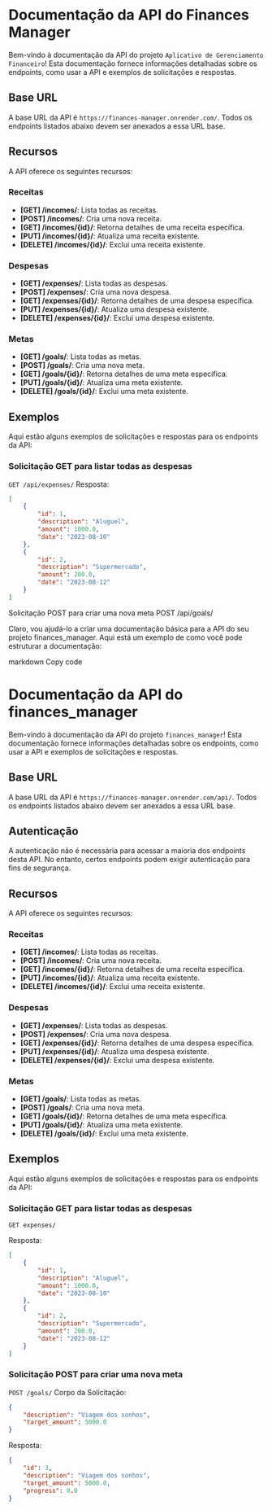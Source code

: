 # Documentação da API do Finances Manager

Bem-vindo à documentação da API do projeto `Aplicativo de Gerenciamento Financeiro`! Esta documentação fornece informações detalhadas sobre os endpoints, como usar a API e exemplos de solicitações e respostas.

## Base URL

A base URL da API é `https://finances-manager.onrender.com/`. Todos os endpoints listados abaixo devem ser anexados a essa URL base.

## Recursos

A API oferece os seguintes recursos:

### Receitas

- **[GET] /incomes/**: Lista todas as receitas.
- **[POST] /incomes/**: Cria uma nova receita.
- **[GET] /incomes/{id}/**: Retorna detalhes de uma receita específica.
- **[PUT] /incomes/{id}/**: Atualiza uma receita existente.
- **[DELETE] /incomes/{id}/**: Exclui uma receita existente.

### Despesas

- **[GET] /expenses/**: Lista todas as despesas.
- **[POST] /expenses/**: Cria uma nova despesa.
- **[GET] /expenses/{id}/**: Retorna detalhes de uma despesa específica.
- **[PUT] /expenses/{id}/**: Atualiza uma despesa existente.
- **[DELETE] /expenses/{id}/**: Exclui uma despesa existente.

### Metas

- **[GET] /goals/**: Lista todas as metas.
- **[POST] /goals/**: Cria uma nova meta.
- **[GET] /goals/{id}/**: Retorna detalhes de uma meta específica.
- **[PUT] /goals/{id}/**: Atualiza uma meta existente.
- **[DELETE] /goals/{id}/**: Exclui uma meta existente.

## Exemplos

Aqui estão alguns exemplos de solicitações e respostas para os endpoints da API:

### Solicitação GET para listar todas as despesas

```GET /api/expenses/```
Resposta:

```json
[
    {
        "id": 1,
        "description": "Aluguel",
        "amount": 1000.0,
        "date": "2023-08-10"
    },
    {
        "id": 2,
        "description": "Supermercado",
        "amount": 200.0,
        "date": "2023-08-12"
    }
]
```

Solicitação POST para criar uma nova meta
POST /api/goals/


Claro, vou ajudá-lo a criar uma documentação básica para a API do seu projeto finances_manager. Aqui está um exemplo de como você pode estruturar a documentação:

markdown
Copy code
# Documentação da API do finances_manager

Bem-vindo à documentação da API do projeto `finances_manager`! Esta documentação fornece informações detalhadas sobre os endpoints, como usar a API e exemplos de solicitações e respostas.

## Base URL

A base URL da API é `https://finances-manager.onrender.com/api/`. Todos os endpoints listados abaixo devem ser anexados a essa URL base.

## Autenticação

A autenticação não é necessária para acessar a maioria dos endpoints desta API. No entanto, certos endpoints podem exigir autenticação para fins de segurança.

## Recursos

A API oferece os seguintes recursos:

### Receitas

- **[GET] /incomes/**: Lista todas as receitas.
- **[POST] /incomes/**: Cria uma nova receita.
- **[GET] /incomes/{id}/**: Retorna detalhes de uma receita específica.
- **[PUT] /incomes/{id}/**: Atualiza uma receita existente.
- **[DELETE] /incomes/{id}/**: Exclui uma receita existente.

### Despesas

- **[GET] /expenses/**: Lista todas as despesas.
- **[POST] /expenses/**: Cria uma nova despesa.
- **[GET] /expenses/{id}/**: Retorna detalhes de uma despesa específica.
- **[PUT] /expenses/{id}/**: Atualiza uma despesa existente.
- **[DELETE] /expenses/{id}/**: Exclui uma despesa existente.

### Metas

- **[GET] /goals/**: Lista todas as metas.
- **[POST] /goals/**: Cria uma nova meta.
- **[GET] /goals/{id}/**: Retorna detalhes de uma meta específica.
- **[PUT] /goals/{id}/**: Atualiza uma meta existente.
- **[DELETE] /goals/{id}/**: Exclui uma meta existente.

## Exemplos

Aqui estão alguns exemplos de solicitações e respostas para os endpoints da API:

### Solicitação GET para listar todas as despesas

```GET expenses/```

Resposta:

```json
[
    {
        "id": 1,
        "description": "Aluguel",
        "amount": 1000.0,
        "date": "2023-08-10"
    },
    {
        "id": 2,
        "description": "Supermercado",
        "amount": 200.0,
        "date": "2023-08-12"
    }
]
```

### Solicitação POST para criar uma nova meta

```POST /goals/```
Corpo da Solicitação:

```json
{
    "description": "Viagem dos sonhos",
    "target_amount": 5000.0
}
```

Resposta:

```json
{
    "id": 3,
    "description": "Viagem dos sonhos",
    "target_amount": 5000.0,
    "progress": 0.0
}
```
